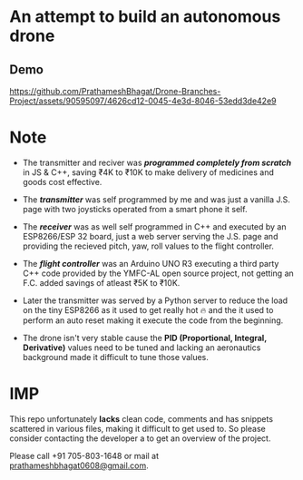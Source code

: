 # An attempt to build an autonomous drone

## Demo
https://github.com/PrathameshBhagat/Drone-Branches-Project/assets/90595097/4626cd12-0045-4e3d-8046-53edd3de42e9




# Note 
- The transmitter and reciver was ***programmed completely from scratch*** in JS & C++, saving ₹4K to ₹10K to make delivery of medicines and goods cost effective.


- The ***transmitter*** was self programmed by me and was just a vanilla J.S. page with two joysticks operated from a smart phone it self.

- The ***receiver*** was as well self programmed in C++ and executed by an ESP8266/ESP 32 board, just a web server serving the J.S. page and providing the recieved pitch, yaw, roll values to the flight controller.

- The ***flight controller*** was an Arduino UNO R3 executing a third party C++ code provided by the YMFC-AL open source project, not getting an F.C. added savings of atleast ₹5K to ₹10K.

- Later the transmitter was served by a Python server to reduce the load on the tiny ESP8266 as it used to get really hot 🔥 and the it used to perform an auto reset making it execute the code from the beginning.

- The drone isn't very stable cause the **PID (Proportional, Integral, Derivative)** values need to be tuned and lacking an aeronautics background made it difficult to tune those values.
  
# IMP

This repo unfortunately **lacks** clean code, comments and has snippets scattered in various files, making it difficult to get used to. So please consider contacting the developer a to get an overview of the project.

Please call +91 705-803-1648 or mail at prathameshbhagat0608@gmail.com.
